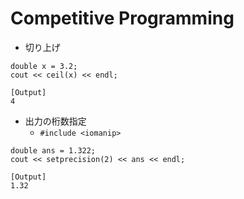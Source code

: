 # Competitive Programming
- 切り上げ
```
double x = 3.2;
cout << ceil(x) << endl;

[Output]
4
```

- 出力の桁数指定
    - `#include <iomanip>`
```
double ans = 1.322;
cout << setprecision(2) << ans << endl;

[Output]
1.32
```